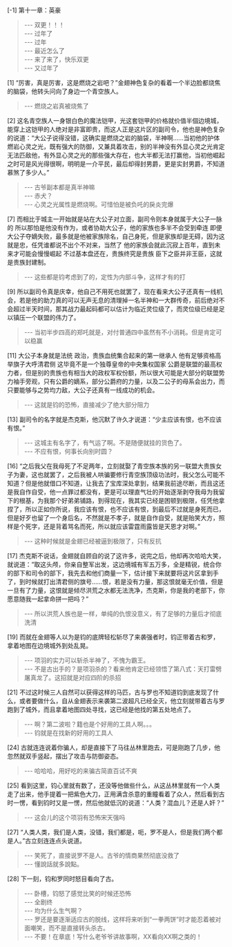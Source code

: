 
[-1] 第十一章：英豪
>--- 双更！！！<br>
>--- 过年了<br>
>--- 过年<br>
>--- 最近怎么了<br>
>--- 来了来了，快乐双更<br>
>--- 又过年了<br>

[1] “厉害，真是厉害，这是燃烧之岩吧？”金翅神色复杂的看着一个半边脸都烧焦的脑袋，他转头问向了身边一个青空族人。
>--- 燃烧之岩真被烧焦了<br>

[2] 这名青空族人一身银白色的魔法铠甲，光这套铠甲的价格就价值半個边境城，能穿上这铠甲的人绝对是非富即贵，而这人正是这片区的副司令，他也是神色复杂的说道：“大公子说得没错，这确实是燃烧之岩的脑袋，半神啊……当初他的护体燃岩心灵之光，既有强大的防御，又兼具着攻击，别的半神没有外显心灵之光肯定无法匹敌他，有外显心灵之光的那些强大存在，也大半都无法打赢他，当初他崛起之时可是风光得很啊，明明是一介平民，最后却得封男爵，更是实封男爵，不知道慕煞了多少人。”
>--- 古爷副本都是真半神嘛<br>
>--- 赤犬？<br>
>--- 心灵之光属性是燃烧啊。可惜怕是被负吒的戾炎完爆<br>

[7] 而相比于城主一开始就是站在大公子对立面，副司令则本身就属于大公子一脉的 所以那怕是他没有作为，或者协助大公子，他的家族也多半不会受到牵连 即便大公子夺嫡失败，最多就是他被家族除名，自己身死，但是家族却是无碍，因为这就是忠，任凭谁都说不出个不对来，当然了 他的家族会就此沉寂上百年，直到未来才可能会慢慢崛起 不过基本盘还在，贵族终究是贵族 臣下之臣并非王臣，这就是贵族封建制。
>--- 这些都是钧考虑到了的，定性为内部斗争，这样才有的打<br>

[9] 所以副司令真是庆幸，他自己不用死也就罢了，现在看来大公子还真有一线机会，若是他的助力真的可以无声无息的清理掉一名半神和一大群传奇，前后绝对不会超过半天时间，那其战力最起码都可以估计为临近灵位级了，而灵位级已经是足以镇压一个联盟的伟力了。
>--- 当初半步四高的郑吒就是，对付普通四中虽然有不小消耗。但是肯定可以稳赢<br>

[11] 大公子本身就是法统 政治，贵族血统集合起来的第一继承人 他有足够资格高举旗子大呼清君侧 这毕竟不是一个独尊皇帝的中央集权国家 公爵是联盟的最高权力者，但是别的贵族也有相当大的政权军权份额，所以很大可能是大部分的联盟势力袖手旁观，只有公爵的嫡系，部分公爵府的力量，以及二公子的母系会出力，而只要能够与之势均力敌，大公子还真有一线成功的机会。
>--- 这就是钧的恐怖，直接减少了绝大部分阻力<br>

[13] 副司令的名字就是杰克斯，他沉默了许久才说道：“少主应该有恨，也不应该有恨。”
>--- 这城主有名字了，有气运了啊。不是随便就挂的货色了。<br>
>--- 不应有恨，何事长向别时圆？<br>

[16] “之后我父在我母死了不足两年，立刻就娶了青空族本族的另一联盟大贵族女子为妻，这也就罢了，之后我被人哄骗要修行青空族顶级功法时，我父怎么可能不知道？但是他就借口不知道，让我去了宝库深处拿到，结果我前途尽断，而且这还是我自作自受，他一点罪过都没有，更是可以理直气壮的开始逐渐剥夺我母为我留下的根基，为我那个好弟弟铺路，到得现在，我其实已经是困顿到极限，任凭他拿捏了，所以正如你所说，我应该有恨，也不应该有恨，到最后不过就是身死而已，但是好歹也留了一个身后名，不然就是不孝子，就是自作自受，就是贻笑大方，照样是个死字，还是背着骂名而死，所以就应该雷霆雨露皆是天恩才对啊。”
>--- 这种时候就是金翅已经被逼到极限了，只有反抗<br>

[17] 杰克斯不说话，金翅就自顾自的说了这许多，说完之后，他却再次哈哈大笑，就说道：”取这头颅，你亲自整军出发，这边境城有军五万多，全是精锐，统合你的部下和司令的部下，我先去和他们商量一下，估计接下来就要将这片区拿到手了，到时候就打出清君侧的旗号……恨，若是没有力量，那这恨就毫无价值，但是一旦有了力量，这恨就是倾尽洪荒之水都无法洗净，杰克斯，你是我的老部下，你愿意随我一起拿命拼一把吗？”
>--- 所以洪荒人族也是一样，单纯的仇恨没意义，有了足够的力量后才彻底洗清<br>

[19] 而就在金翅等人以为是钧的底牌轻松斩尽了来袭强者时，钧正带着古和罗，拿着地图在边境城外到处乱晃。
>--- 项羽的实力可以斩杀半神了，不愧为霸王。<br>
>--- 不是古出手的？是项羽杀的？看来他肯定已经领悟了第八式：天打雷劈屠真龙了。这招就是对应四阶的杀招<br>

[21] 不过这时候三人自然可以获得这样的马匹，古与罗也不知道钧到底发现了什么，或者要做什么，自从金翅表示来袭第二波超凡已经全灭，他立刻就带着古与罗跑到了城外，而且拿着地图四处寻找，这已经是他找的第五处地点了。
>--- 啊？第二波啦？籍也是个好用的工具人啊。。。<br>
>--- 钧就是在找新的好用的工具人<br>

[24] 古就连连说着你骗人，却是直接下了马往丛林里跑去，可是刚跑了几步，他忽然就双手竖起，摆出了攻击与防御姿态。
>--- 哈哈哈，用好吃的来骗古简直百试不爽<br>

[25] 看到这里，钧心里就有数了，还没等他做些什么，从这丛林里就有一个人类走了出来，他手提着一把紫色大刀，正用满含杀意的重瞳看着了众人，然后看到古时一愣，看到钧时又是一愣，然后他就低沉的说道：“人类？混血儿？还是人奸？”
>--- 这会儿的这个项羽有恐怖宋天强吗<br>

[27] “人类人类，我们是人类，没错，我们都是，呃，罗不是人，但是我们两个都是人。”古立刻连连点头说道。
>--- 笑死了，直接说罗不是人。古爷的情商果然彻底没救了<br>
>--- 懂說話就多說點。<br>

[28] 下一刻，钧和罗同时怒目看向了古。
>--- 卧槽，钧怒了感觉比笑的时候还恐怖<br>
>--- 全剧终<br>
>--- 均为什么生气啊？<br>
>--- 罗还是要逐渐适应古的脱线，这样将来听到“一拳两饼”时才能忍着被对面嘲笑，而不是直接转头杀古。<br>
>--- 不要！在章底！写什么老爷爷讲故事啊，XX看向XX啊之类的！<br>
